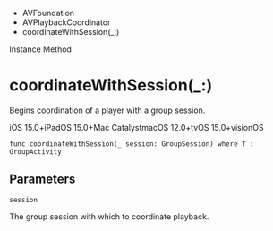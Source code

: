 

- AVFoundation
- AVPlaybackCoordinator
-  coordinateWithSession(\_:) 

Instance Method

# coordinateWithSession(\_:)

Begins coordination of a player with a group session.

iOS 15.0+iPadOS 15.0+Mac CatalystmacOS 12.0+tvOS 15.0+visionOS

``` source
func coordinateWithSession(_ session: GroupSession) where T : GroupActivity
```

## Parameters 

`session`  

The group session with which to coordinate playback.

